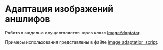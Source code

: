 # Адаптация изображений аншлифов

Работа с моделью осуществляется через класс [ImageAdaptator](https://github.com/luseno4ek/image-adaptation/blob/main/image_adaptation.py).

Примеры использования представлены в файле [image_adaptation_script](https://github.com/luseno4ek/image-adaptation/blob/main/image_adaptation_script.py).

